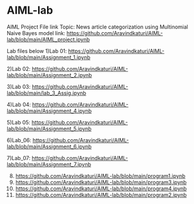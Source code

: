 # AIML-lab

AIML Project File link
Topic: News article categorization using Multinomial Naive Bayes model
link: https://github.com/Aravindkaturi/AIML-lab/blob/main/AIML_project.ipynb

Lab files below
1)Lab 01: https://github.com/Aravindkaturi/AIML-lab/blob/main/Assignment_1.ipynb

2)Lab 02: https://github.com/Aravindkaturi/AIML-lab/blob/main/Assignment_2.ipynb

3)Lab 03: https://github.com/Aravindkaturi/AIML-lab/blob/main/lab_3_Assig.ipynb

4)Lab 04: https://github.com/Aravindkaturi/AIML-lab/blob/main/Assignment_4.ipynb

5)Lab 05: https://github.com/Aravindkaturi/AIML-lab/blob/main/Assignment_5.ipynb

6)Lab_06: https://github.com/Aravindkaturi/AIML-lab/blob/main/Assignment_6.ipynb

7)Lab_07: https://github.com/Aravindkaturi/AIML-lab/blob/main/Assignment_7.ipynb

8) https://github.com/Aravindkaturi/AIML-lab/blob/main/program1.ipynb
9) https://github.com/Aravindkaturi/AIML-lab/blob/main/program3.ipynb
10) https://github.com/Aravindkaturi/AIML-lab/blob/main/program4.ipynb
11) https://github.com/Aravindkaturi/AIML-lab/blob/main/program2.ipynb
